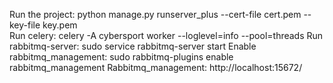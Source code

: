 Run the project:  python manage.py runserver_plus --cert-file cert.pem --key-file key.pem   
Run celery: celery -A cybersport worker --loglevel=info --pool=threads
Run rabbitmq-server: sudo service rabbitmq-server start
Enable rabbitmq_management: sudo rabbitmq-plugins enable rabbitmq_management
Rabbitmq_management: http://localhost:15672/
